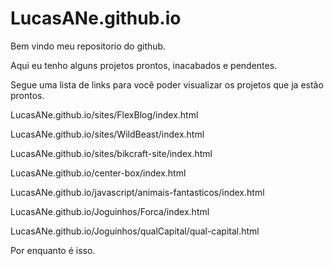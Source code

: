 # LucasANe.github.io

Bem vindo meu repositorio do github.

Aqui eu tenho alguns projetos prontos, inacabados e pendentes.

Segue uma lista de links para você poder visualizar os projetos que ja estão prontos.

 LucasANe.github.io/sites/FlexBlog/index.html
 
 LucasANe.github.io/sites/WildBeast/index.html
 
 LucasANe.github.io/sites/bikcraft-site/index.html
 
 LucasANe.github.io/center-box/index.html
 
 LucasANe.github.io/javascript/animais-fantasticos/index.html
 
 LucasANe.github.io/Joguinhos/Forca/index.html
 
 LucasANe.github.io/Joguinhos/qualCapital/qual-capital.html

Por enquanto é isso.
